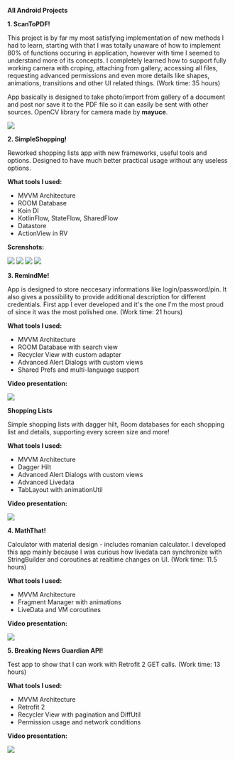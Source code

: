 **All Android Projects**

**1. ScanToPDF!**

This project is by far my most satisfying implementation of new methods I had to learn, starting with that I was totally unaware of how to implement 80% of functions occuring in application, however with time I seemed to understand more of its concepts. I completely learned how to support fully working camera with croping, attaching from gallery, accessing all files, requesting advanced permissions and even more details like shapes, animations, transitions and other UI related things.
(Work time: 35 hours)

App basically is designed to take photo/import from gallery of a document and post nor save it to the PDF file so it can easily be sent with other sources.
OpenCV library for camera made by **mayuce**.

![](https://github.com/BlasQu/AndroidPortfolio/blob/main/Android%20App%20Gifs/ScanToPDF-Gif.gif)

**2. SimpleShopping!**

Reworked shopping lists app with new frameworks, useful tools and options. Designed to have much better practical usage without any useless options.

**What tools I used:**
- MVVM Architecture
- ROOM Database
- Koin DI
- KotlinFlow, StateFlow, SharedFlow
- Datastore
- ActionView in RV

**Screnshots:**

![](https://github.com/BlasQu/AndroidPortfolio/blob/main/SimpleShoppingRework%20-%20Screens/1.png)
![](https://github.com/BlasQu/AndroidPortfolio/blob/main/SimpleShoppingRework%20-%20Screens/2.png)
![](https://github.com/BlasQu/AndroidPortfolio/blob/main/SimpleShoppingRework%20-%20Screens/3.png)
![](https://github.com/BlasQu/AndroidPortfolio/blob/main/SimpleShoppingRework%20-%20Screens/4.png)

**3. RemindMe!**

App is designed to store neccesary informations like login/password/pin. It also gives a possibility to provide additional description for different credentials.
First app I ever developed and it's the one I'm the most proud of since it was the most polished one.
(Work time: 21 hours)

**What tools I used:**
- MVVM Architecture
- ROOM Database with search view
- Recycler View with custom adapter
- Advanced Alert Dialogs with custom views
- Shared Prefs and multi-language support


**Video presentation:**

![](https://github.com/BlasQu/AndroidPortfolio/blob/main/Android%20App%20Gifs/RemindMe-Gif.gif)

**Shopping Lists**

Simple shopping lists with dagger hilt, Room databases for each shopping list and details, supporting every screen size and more!

**What tools I used:**
- MVVM Architecture
- Dagger Hilt
- Advanced Alert Dialogs with custom views
- Advanced Livedata
- TabLayout with animationUtil


**Video presentation:**

![](https://github.com/BlasQu/AndroidPortfolio/blob/main/Android%20App%20Gifs/ShoppingLists.gif)


**4. MathThat!**

Calculator with material design - includes romanian calculator.
I developed this app mainly because I was curious how livedata can synchronize with StringBuilder and coroutines at realtime changes on UI.
(Work time: 11.5 hours)

**What tools I used:**
- MVVM Architecture
- Fragment Manager with animations
- LiveData and VM coroutines


**Video presentation:**

![](https://github.com/BlasQu/AndroidPortfolio/blob/main/Android%20App%20Gifs/MathThat-Gif.gif)


**5. Breaking News Guardian API!**

Test app to show that I can work with Retrofit 2 GET calls.
(Work time: 13 hours)

**What tools I used:**
- MVVM Architecture
- Retrofit 2
- Recycler View with pagination and DiffUtil
- Permission usage and network conditions


**Video presentation:**

![](https://github.com/BlasQu/AndroidPortfolio/blob/main/Android%20App%20Gifs/GuardianAPI-Gif.gif)
